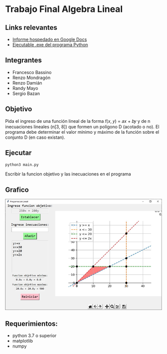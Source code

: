 # Trabajo Final Algebra Lineal
## Links relevantes
 - [Informe hospedado en Google Docs](https://docs.google.com/document/d/1wz5lCcAEdkf4cIfsV82gmEK3bgVXXY48zGP8AFVADYE/edit?usp=sharing)
 - [Ejecutable .exe del programa Python]()

## Integrantes
- Francesco Bassino
- Renzo Mondragón
- Renzo Damián
- Randy Mayo
- Sergio Bazan

## Objetivo
Pida el ingreso de una función lineal de la forma 𝑓(𝑥, 𝑦) = 𝑎𝑥 + 𝑏𝑦 y de n inecuaciones lineales (n[3, 8]) que formen un polígono D (acotado o no). El programa debe determinar el valor mínimo y máximo de la función sobre el conjunto D (en caso existan).

## Ejecutar
```
python3 main.py
```
Escribir la funcion objetivo y las inecuaciones en el programa
## Grafico
![](./doc/graph_1.png)


## Requerimientos:
- python 3.7 o superior
- matplotlib
- numpy
